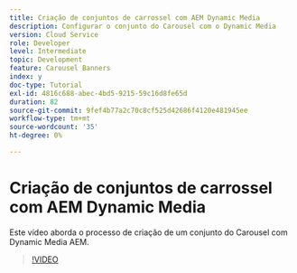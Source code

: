 ```yaml
---
title: Criação de conjuntos de carrossel com AEM Dynamic Media
description: Configurar o conjunto do Carousel com o Dynamic Media
version: Cloud Service
role: Developer
level: Intermediate
topic: Development
feature: Carousel Banners
index: y
doc-type: Tutorial
exl-id: 4816c688-abec-4bd5-9215-59c16d8fe65d
duration: 82
source-git-commit: 9fef4b77a2c70c8cf525d42686f4120e481945ee
workflow-type: tm+mt
source-wordcount: '35'
ht-degree: 0%

---
```


# Criação de conjuntos de carrossel com AEM Dynamic Media

Este vídeo aborda o processo de criação de um conjunto do Carousel com Dynamic Media AEM.

>[!VIDEO](https://video.tv.adobe.com/v/335380?quality=12&learn=on)
